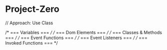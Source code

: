 # Project-Zero



// Approach: Use Class

/* === Variables  === */
/* === Dom Elements  === */
/* === Classes & Methods  === */
/* === Event Functions  === */
/* === Event Listeners  === */
/* === Invoked Functions === */